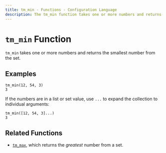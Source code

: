 ```yaml
---
title: tm_min - Functions - Configuration Language
description: The tm_min function takes one or more numbers and returns the smallest number.
---
```


# `tm_min` Function

`tm_min` takes one or more numbers and returns the smallest number from the set.

## Examples

```
tm_min(12, 54, 3)
3
```

If the numbers are in a list or set value, use `...` to expand the collection
to individual arguments:

```
tm_min([12, 54, 3]...)
3
```

## Related Functions

* [`tm_max`](./tm_max.md), which returns the _greatest_ number from a set.
